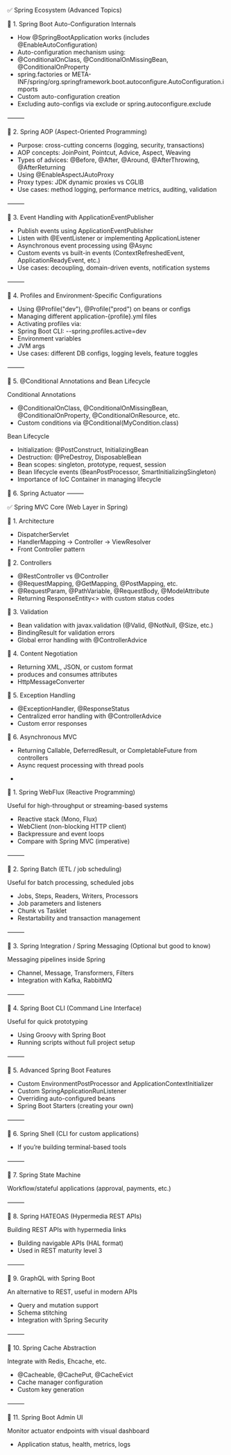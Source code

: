 ✅ Spring Ecosystem (Advanced Topics)

🔹 1. Spring Boot Auto-Configuration Internals
* How @SpringBootApplication works (includes @EnableAutoConfiguration)
* Auto-configuration mechanism using:
* @ConditionalOnClass, @ConditionalOnMissingBean, @ConditionalOnProperty
* spring.factories or META-INF/spring/org.springframework.boot.autoconfigure.AutoConfiguration.imports
* Custom auto-configuration creation
* Excluding auto-configs via exclude or spring.autoconfigure.exclude

⸻

🔹 2. Spring AOP (Aspect-Oriented Programming)
* Purpose: cross-cutting concerns (logging, security, transactions)
* AOP concepts: JoinPoint, Pointcut, Advice, Aspect, Weaving
* Types of advices: @Before, @After, @Around, @AfterThrowing, @AfterReturning
* Using @EnableAspectJAutoProxy
* Proxy types: JDK dynamic proxies vs CGLIB
* Use cases: method logging, performance metrics, auditing, validation

⸻

🔹 3. Event Handling with ApplicationEventPublisher
* Publish events using ApplicationEventPublisher
* Listen with @EventListener or implementing ApplicationListener
* Asynchronous event processing using @Async
* Custom events vs built-in events (ContextRefreshedEvent, ApplicationReadyEvent, etc.)
* Use cases: decoupling, domain-driven events, notification systems

⸻

🔹 4. Profiles and Environment-Specific Configurations
* Using @Profile("dev"), @Profile("prod") on beans or configs
* Managing different application-{profile}.yml files
* Activating profiles via:
* Spring Boot CLI: --spring.profiles.active=dev
* Environment variables
* JVM args
* Use cases: different DB configs, logging levels, feature toggles

⸻

🔹 5. @Conditional Annotations and Bean Lifecycle

Conditional Annotations
* @ConditionalOnClass, @ConditionalOnMissingBean, @ConditionalOnProperty, @ConditionalOnResource, etc.
* Custom conditions via @Conditional(MyCondition.class)

Bean Lifecycle
* Initialization: @PostConstruct, InitializingBean
* Destruction: @PreDestroy, DisposableBean
* Bean scopes: singleton, prototype, request, session
* Bean lifecycle events (BeanPostProcessor, SmartInitializingSingleton)
* Importance of IoC Container in managing lifecycle

🔹 6. Spring Actuator
⸻

✅ Spring MVC Core (Web Layer in Spring)

🔹 1. Architecture
* DispatcherServlet
* HandlerMapping → Controller → ViewResolver
* Front Controller pattern

🔹 2. Controllers
* @RestController vs @Controller
* @RequestMapping, @GetMapping, @PostMapping, etc.
* @RequestParam, @PathVariable, @RequestBody, @ModelAttribute
* Returning ResponseEntity<> with custom status codes

🔹 3. Validation
* Bean validation with javax.validation (@Valid, @NotNull, @Size, etc.)
* BindingResult for validation errors
* Global error handling with @ControllerAdvice

🔹 4. Content Negotiation
* Returning XML, JSON, or custom format
* produces and consumes attributes
* HttpMessageConverter

🔹 5. Exception Handling
* @ExceptionHandler, @ResponseStatus
* Centralized error handling with @ControllerAdvice
* Custom error responses

🔹 6. Asynchronous MVC
* Returning Callable, DeferredResult, or CompletableFuture from controllers
* Async request processing with thread pools

- 
🔹 1. Spring WebFlux (Reactive Programming)

Useful for high-throughput or streaming-based systems

* Reactive stack (Mono, Flux)
* WebClient (non-blocking HTTP client)
* Backpressure and event loops
* Compare with Spring MVC (imperative)

⸻

🔹 2. Spring Batch (ETL / job scheduling)

Useful for batch processing, scheduled jobs

* Jobs, Steps, Readers, Writers, Processors
* Job parameters and listeners
* Chunk vs Tasklet
* Restartability and transaction management

⸻

🔹 3. Spring Integration / Spring Messaging (Optional but good to know)

Messaging pipelines inside Spring

* Channel, Message, Transformers, Filters
* Integration with Kafka, RabbitMQ

⸻

🔹 4. Spring Boot CLI (Command Line Interface)

Useful for quick prototyping

* Using Groovy with Spring Boot
* Running scripts without full project setup

⸻

🔹 5. Advanced Spring Boot Features
* Custom EnvironmentPostProcessor and ApplicationContextInitializer
* Custom SpringApplicationRunListener
* Overriding auto-configured beans
* Spring Boot Starters (creating your own)

⸻

🔹 6. Spring Shell (CLI for custom applications)

* If you’re building terminal-based tools

⸻

🔹 7. Spring State Machine

Workflow/stateful applications (approval, payments, etc.)

⸻

🔹 8. Spring HATEOAS (Hypermedia REST APIs)

Building REST APIs with hypermedia links

* Building navigable APIs (HAL format)
* Used in REST maturity level 3

⸻

🔹 9. GraphQL with Spring Boot

An alternative to REST, useful in modern APIs

* Query and mutation support
* Schema stitching
* Integration with Spring Security

⸻

🔹 10. Spring Cache Abstraction

Integrate with Redis, Ehcache, etc.

* @Cacheable, @CachePut, @CacheEvict
* Cache manager configuration
* Custom key generation

⸻

🔹 11. Spring Boot Admin UI

Monitor actuator endpoints with visual dashboard

* Application status, health, metrics, logs